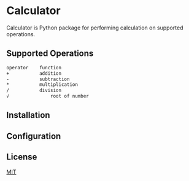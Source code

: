 # Calculator
Calculator is Python package for performing calculation on supported operations.

## Supported Operations
```bash
operator 	function
+ 	        addition
- 	        subtraction
* 	        multiplication
/ 	        division
√               root of number
```

## Installation

## Configuration

## License
[MIT](https://choosealicense.com/licenses/mit/)
